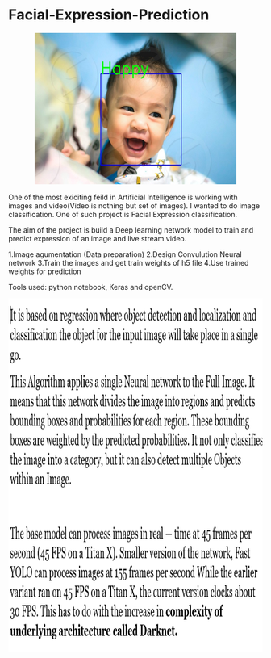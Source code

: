 # Facial-Expression-Prediction
<p align="center">
<img src = "output/image2.jpg" width = 400 height=300>
</p>


      
   
   One of the most exiciting feild in Artificial Intelligence is working with images and video(Video is nothing but set of images). I wanted to do image classification. One of such project is Facial Expression classification.
   
The aim of the project is build a Deep learning network model to train and predict expression of an image and live stream video.
 
1.Image agumentation (Data preparation)                                                                                            2.Design Convulution Neural network
3.Train the images and get train weights of h5 file
4.Use trained weights for prediction

Tools used: 
       python notebook, Keras and openCV.
       
 <p align="left">
<img src = "output/Capture.jpg" width = 700 height=700>
</p>
       
        
       
           

      
